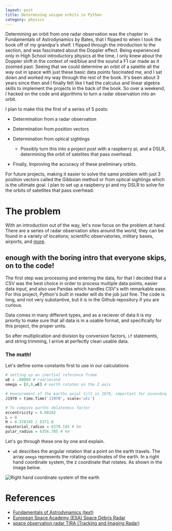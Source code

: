```yaml
---
layout: post
title: Determining unique orbits in Python
category: physics
---
```


Determining an orbit from one radar observation was the chapter in Fundamentals of Astrodynamics by Bates, that I flipped to when I took the book off of my grandpa's shelf. I flipped through the introduction to the section, and was fascinated about the Doppler effect. Being experienced only in High School introductory physics at the time, I only knew about the Doppler shift in the context of red/blue and the sound a F1 car made as it zoomed past. Seeing that we could determine an orbit of a satelite all the way out in space with just these basic data points fascinated me, and I sat down and worked my way through the rest of the book. It's been about 3 years since then and I finally felt like I had the calculus and linear algebra skills to implement the projects in the back of the book. So over a weekend, I hacked on the code and algorithms to turn a radar observation into an orbit. 

I plan to make this the first of a series of 5 posts:

- Determination from a radar observation

- Determination from position vectors

- Determination from optical sightings

  - Possibly turn this into a project post with a raspberry pi, and a DSLR, determining the orbit of satelites that pass overhead.

- Finally, Improving the accuracy of these preliminary orbits.

For future projects, making it easier to solve the same problem with just 3 position vectors called the Gibbsian method or from optical sightings which is the ultimate goal. I plan to set up a raspberry pi and my DSLR to solve for the orbits of satellites that pass overhead.

# The problem


With an introduction out of the way, let's now focus on the problem at hand. There are a series of radar observation sites around the world, they can be found in a variety of locations; scientific observatories, military bases, airports, and [more][1].


## enough with the boring intro that everyone skips, on to the code!

The first step was processing and entering the data, for that I decided that a CSV was the best choice in order to process multiple data points, easier data input, and also use Pandas which handles CSV's with remarkable ease. For this project, Python's built in reader will do the job just fine. The code is long, and not very substantive, but it is in the Github repository if you are curious.

Data comes in many different types, and as a reciever of data it is my priority to make sure that all data is in a usable format, and specifically for this project, the proper units. 

So after multiplication and division by conversion factors, ```if``` statements, and string trimming, I arrive at perfectly clean usable data. 


### The math!

Let's define some constants first to use in our calculations

```python
# setting up an inertial reference frame
wE = .00089 # rad/second
omega = [0,0,wE] # earth rotates on the Z axis

# measurement of the earths axial tilt in 1970, important for ascending node calculations
J1970 = time.Time('J1970', scale='utc')

# To compute earths oblateness factor
eccentricity = 0.08182
L = 0
H = 6.378145 / 6371.0
equatorial_radius = 6378.145 # km
polar_radius = 6356.785 # km
```

Let's go through these one by one and explain. 

- ```wE``` describes the angular rotation that a point on the earth travels. The array ```omega``` represents the rotating coordinates of the earth. In a right hand coordinate system, the z coordinate that rotates. As shown in the image below.

![Right hand coordinate system of the earth](http://chrishorton.github.io/images/coordinate-system_FIGURE_1-300x275.jpg)










[1]: https://www.esa.int/Safety_Security/Space_Debris/Scanning_and_observing2


# References
- [Fundamentals of Astrodynamics (text)](https://www.amazon.com/Fundamentals-Astrodynamics-Dover-Aeronautical-Engineering/dp/0486600610)
- [European Space Academy (ESA) Space Debris Radar](https://www.esa.int/Safety_Security/Space_Debris/Scanning_and_observing2)
- [space observation radar TIRA (Tracking and Imaging Radar)](https://www.fhr.fraunhofer.de/en/the-institute/technical-equipment/Space-observation-radar-TIRA.html)
